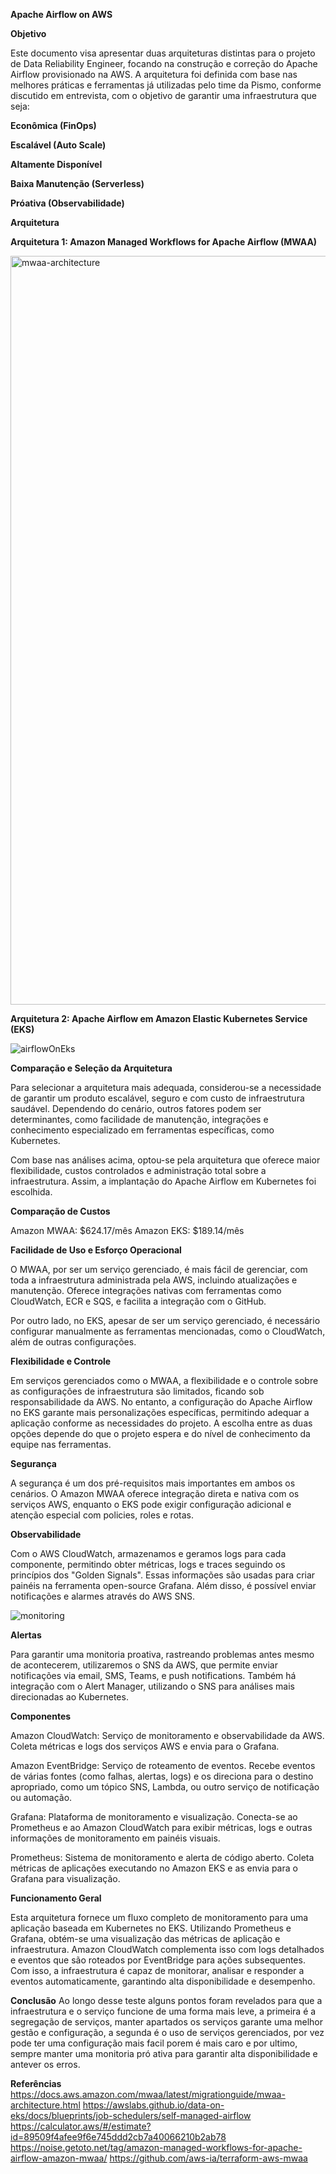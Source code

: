 **Apache Airflow on AWS**

**Objetivo**

Este documento visa apresentar duas arquiteturas distintas para o projeto de Data Reliability Engineer, focando na construção e correção do Apache Airflow provisionado na AWS. A arquitetura foi definida com base nas melhores práticas e ferramentas já utilizadas pelo time da Pismo, conforme discutido em entrevista, com o objetivo de garantir uma infraestrutura que seja:

**Econômica (FinOps)**

**Escalável (Auto Scale)**

**Altamente Disponível**

**Baixa Manutenção (Serverless)**

**Próativa (Observabilidade)**


**Arquitetura**

**Arquitetura 1: Amazon Managed Workflows for Apache Airflow (MWAA)**

<img width="1198" alt="mwaa-architecture" src="https://github.com/user-attachments/assets/1bd537f7-dd4b-4cff-9250-cfe98eb7a91e">

**Arquitetura 2: Apache Airflow em Amazon Elastic Kubernetes Service (EKS)**

![airflowOnEks](https://github.com/user-attachments/assets/edfe29a7-36b8-45c1-80f1-a7a64408eed3)

**Comparação e Seleção da Arquitetura**

Para selecionar a arquitetura mais adequada, considerou-se a necessidade de garantir um produto escalável, seguro e com custo de infraestrutura saudável. Dependendo do cenário, outros fatores podem ser determinantes, como facilidade de manutenção, integrações e conhecimento especializado em ferramentas específicas, como Kubernetes.

Com base nas análises acima, optou-se pela arquitetura que oferece maior flexibilidade, custos controlados e administração total sobre a infraestrutura. Assim, a implantação do Apache Airflow em Kubernetes foi escolhida.

**Comparação de Custos**

Amazon MWAA: $624.17/mês
Amazon EKS: $189.14/mês

**Facilidade de Uso e Esforço Operacional**

O MWAA, por ser um serviço gerenciado, é mais fácil de gerenciar, com toda a infraestrutura administrada pela AWS, incluindo atualizações e manutenção. Oferece integrações nativas com ferramentas como CloudWatch, ECR e SQS, e facilita a integração com o GitHub.

Por outro lado, no EKS, apesar de ser um serviço gerenciado, é necessário configurar manualmente as ferramentas mencionadas, como o CloudWatch, além de outras configurações.

**Flexibilidade e Controle**

Em serviços gerenciados como o MWAA, a flexibilidade e o controle sobre as configurações de infraestrutura são limitados, ficando sob responsabilidade da AWS. No entanto, a configuração do Apache Airflow no EKS garante mais personalizações específicas, permitindo adequar a aplicação conforme as necessidades do projeto. A escolha entre as duas opções depende do que o projeto espera e do nível de conhecimento da equipe nas ferramentas.

**Segurança**

A segurança é um dos pré-requisitos mais importantes em ambos os cenários. O Amazon MWAA oferece integração direta e nativa com os serviços AWS, enquanto o EKS pode exigir configuração adicional e atenção especial com policies, roles e rotas.

**Observabilidade**

Com o AWS CloudWatch, armazenamos e geramos logs para cada componente, permitindo obter métricas, logs e traces seguindo os princípios dos "Golden Signals". Essas informações são usadas para criar painéis na ferramenta open-source Grafana. Além disso, é possível enviar notificações e alarmes através do AWS SNS.

![monitoring](https://github.com/user-attachments/assets/917b4f52-85f2-4aea-a592-95d68764e4fd)


**Alertas**

Para garantir uma monitoria proativa, rastreando problemas antes mesmo de acontecerem, utilizaremos o SNS da AWS, que permite enviar notificações via email, SMS, Teams, e push notifications. Também há integração com o Alert Manager, utilizando o SNS para análises mais direcionadas ao Kubernetes.

**Componentes**

Amazon CloudWatch: Serviço de monitoramento e observabilidade da AWS. Coleta métricas e logs dos serviços AWS e envia para o Grafana.

Amazon EventBridge: Serviço de roteamento de eventos. Recebe eventos de várias fontes (como falhas, alertas, logs) e os direciona para o destino apropriado, como um tópico SNS, Lambda, ou outro serviço de notificação ou automação.

Grafana: Plataforma de monitoramento e visualização. Conecta-se ao Prometheus e ao Amazon CloudWatch para exibir métricas, logs e outras informações de monitoramento em painéis visuais.

Prometheus: Sistema de monitoramento e alerta de código aberto. Coleta métricas de aplicações executando no Amazon EKS e as envia para o Grafana para visualização.

**Funcionamento Geral**

Esta arquitetura fornece um fluxo completo de monitoramento para uma aplicação baseada em Kubernetes no EKS.
Utilizando Prometheus e Grafana, obtém-se uma visualização das métricas de aplicação e infraestrutura.
Amazon CloudWatch complementa isso com logs detalhados e eventos que são roteados por EventBridge para ações subsequentes.
Com isso, a infraestrutura é capaz de monitorar, analisar e responder a eventos automaticamente, garantindo alta disponibilidade e desempenho.

**Conclusão**
Ao longo desse teste alguns pontos foram revelados para que a infraestrutura e o serviço funcione de uma forma mais leve, a primeira é a segregação de serviços, manter apartados os serviços garante uma melhor gestão e configuração, a segunda é o uso de serviços gerenciados, por vez pode ter uma configuração mais facil porem é mais caro e por ultimo, sempre manter uma monitoria pró ativa para garantir alta disponibilidade e antever os erros.


**Referências**
https://docs.aws.amazon.com/mwaa/latest/migrationguide/mwaa-architecture.html
https://awslabs.github.io/data-on-eks/docs/blueprints/job-schedulers/self-managed-airflow
https://calculator.aws/#/estimate?id=89509f4afee9f6e745ddd2cb7a40066210b2ab78
https://noise.getoto.net/tag/amazon-managed-workflows-for-apache-airflow-amazon-mwaa/
https://github.com/aws-ia/terraform-aws-mwaa
